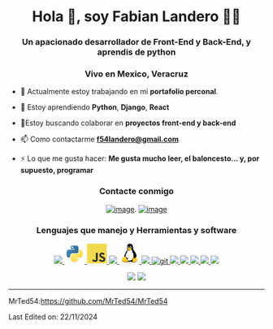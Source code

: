 <h1 align="center">Hola  👋, soy Fabian Landero 👨‍💻 </h1>
<h3 align="center">Un apacionado desarrollador de  Front-End y Back-End, y aprendis de python </h3>
<h3 align="center">Vivo en Mexico, Veracruz</h3>

- 🔭 Actualmente estoy trabajando en mi **portafolio perconal**.

- 🌱 Estoy aprendiendo **Python**, **Django**, **React**

- 👯Estoy buscando colaborar en **proyectos front-end y back-end**
  
- 📫 Como contactarme **f54landero@gmail.com**

- ⚡ Lo que me gusta hacer: **Me gusta mucho leer, el baloncesto... y, por supuesto, programar**

<h3 align="center">Contacte conmigo  </h3>
<div align="center">

[![image](https://img.shields.io/badge/LinkedIn-0077B5?style=for-the-badge&logo=linkedin&logoColor=white)](https://www.linkedin.com/in/fabian-pedo-landero-martinez-847041188/).
[![image](https://img.shields.io/badge/Gmail-D14836?style=for-the-badge&logo=gmail&logoColor=white)](mailto:produtor.brantlauro@gmail.com)
  
</div>

<h3 align="center">Lenguajes que manejo y Herramientas y software</h3>

<p align="center"> 
  <a href="https://skillicons.dev">
    <img src="https://skillicons.dev/icons?i=js,html,css" />
  </a>

  <a href="https://www.python.org" target="_blank"> 
    <img src="https://raw.githubusercontent.com/devicons/devicon/master/icons/python/python-original.svg" alt="python" width="40" height="40"/> 
  </a>  
  <a href="https://developer.mozilla.org/en-US/docs/Web/JavaScript" target="_blank"> 
    <img src="https://raw.githubusercontent.com/devicons/devicon/master/icons/javascript/javascript-original.svg" alt="javascript" width="40" height="40"/>
  </a> 
  <a href="https://skillicons.dev">
    <img src="https://skillicons.dev/icons?i=php" />
  </a>
  
  <a href="https://www.linux.org/" target="_blank"> 
    <img src="https://raw.githubusercontent.com/devicons/devicon/master/icons/linux/linux-original.svg" alt="linux" width="40" height="40"/> 
  </a> 
  <a href="https://skillicons.dev">
    <img src="https://skillicons.dev/icons?i=debian,windows" />
  </a>
  <a href="https://git-scm.com/" target="_blank"> 
    <img src="https://www.vectorlogo.zone/logos/git-scm/git-scm-icon.svg" alt="git" width="40" height="40"/> 
  </a>
  <a href="https://skillicons.dev">
    <img src="https://skillicons.dev/icons?i=angular,laravel,react" />
  </a>
  <a href="https://skillicons.dev">
    <img src="https://skillicons.dev/icons?i=bash" />
  </a>
  <a href="https://skillicons.dev">
    <img src="https://skillicons.dev/icons?i=c,cpp" />
  </a>
  <a href="https://skillicons.dev">
    <img src="https://skillicons.dev/icons?i=java" />
  </a>
  <a href="https://skillicons.dev">
    <img src="https://skillicons.dev/icons?i=mysql, mongodb, postgres" />
  </a>
  
  
</p>

<p align= "center">
  <img height= "150" src="https://github-readme-stats.vercel.app/api?username=BrantLauro&theme=react&show_icons=true&include_all_commits=true" />
  <img height= "150" src="https://github-readme-stats.vercel.app/api/top-langs/?username=BrantLauro&theme=react&layout=compact" />
</p>

------
MrTed54:https://github.com/MrTed54/MrTed54

Last Edited on: 22/11/2024
